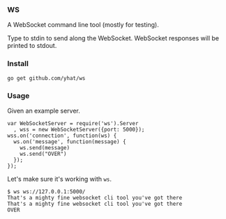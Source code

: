 ### WS

A WebSocket command line tool (mostly for testing).

Type to stdin to send along the WebSocket. WebSocket responses will be printed
to stdout.

### Install

    go get github.com/yhat/ws

### Usage

Given an example server.

```node
var WebSocketServer = require('ws').Server
  , wss = new WebSocketServer({port: 5000});
wss.on('connection', function(ws) {
  ws.on('message', function(message) {
    ws.send(message)
    ws.send("OVER")
  });
});
```

Let's make sure it's working with `ws`.

```
$ ws ws://127.0.0.1:5000/
That's a mighty fine websocket cli tool you've got there
That's a mighty fine websocket cli tool you've got there
OVER
```
